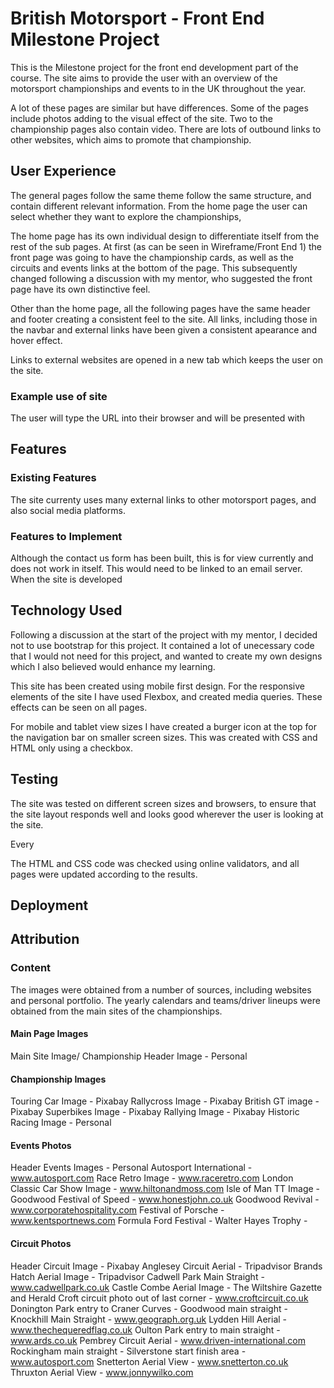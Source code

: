 # British Motorsport - Front End Milestone Project

This is the Milestone project for the front end development part of the course. The site aims to provide the user with an overview of the motorsport championships and events to in the UK throughout the year.

A lot of these pages are similar but have differences. Some of the pages include photos adding to the visual effect of the site. Two to the championship pages also contain video. There are lots of outbound links to other websites, which aims to promote that championship.

## User Experience

The general pages follow the same theme follow the same structure, and contain different relevant information. From the home page the user can select whether they want to explore the championships, 

The home page has its own individual design to differentiate itself from the rest of the sub pages. At first (as can be seen in Wireframe/Front End 1) the front page was going to have the championship cards, as well as the circuits and events links at the bottom of the page. This subsequently changed following a discussion with my mentor, who suggested the front page have its own distinctive feel. 

Other than the home page, all the following pages have the same header and footer creating a consistent feel to the site. All links, including those in the navbar and external links have been given a consistent apearance and hover effect.

Links to external websites are opened in a new tab which keeps the user on the site.

### Example use of site

The user will type the URL into their browser and will be presented with 

## Features

### Existing Features

The site currenty uses many external links to other motorsport pages, and also social media platforms.

### Features to Implement

Although the contact us form has been built, this is for view currently and does not work in itself. This would need to be linked to an email server. When the site is developed 

## Technology Used

Following a discussion at the start of the project with my mentor, I decided not to use bootstrap for this project. It contained a lot of unecessary code that I would not need for this project, and wanted to create my own designs which I also believed would enhance my learning.

This site has been created using mobile first design. For the responsive elements of the site I have used Flexbox, and created media queries. These effects can be seen on all pages.

For mobile and tablet view sizes I have created a burger icon at the top for the navigation bar on smaller screen sizes. This was created with CSS and HTML only using a checkbox. 

## Testing

The site was tested on different screen sizes and browsers, to ensure that the site layout responds well and looks good wherever the user is looking at the site.

Every 

The HTML and CSS code was checked using online validators, and all pages were updated according to the results. 

## Deployment

## Attribution

### Content

The images were obtained from a number of sources, including websites and personal portfolio. The yearly calendars and teams/driver lineups were obtained from the main sites of the championships.

#### Main Page Images

Main Site Image/ Championship Header Image - Personal

#### Championship Images

Touring Car Image - Pixabay
Rallycross Image - Pixabay
British GT image - Pixabay
Superbikes Image - Pixabay
Rallying Image - Pixabay
Historic Racing Image - Personal

#### Events Photos

Header Events Images - Personal
Autosport International - www.autosport.com
Race Retro Image - www.raceretro.com
London Classic Car Show Image - www.hiltonandmoss.com
Isle of Man TT Image - 
Goodwood Festival of Speed - www.honestjohn.co.uk
Goodwood Revival - www.corporatehospitality.com
Festival of Porsche - www.kentsportnews.com
Formula Ford Festival -
Walter Hayes Trophy - 

#### Circuit Photos

Header Circuit Image - Pixabay
Anglesey Circuit Aerial - Tripadvisor
Brands Hatch Aerial Image - Tripadvisor
Cadwell Park Main Straight - www.cadwellpark.co.uk
Castle Combe Aerial Image - The Wiltshire Gazette and Herald
Croft circuit photo out of last corner - www.croftcircuit.co.uk
Donington Park entry to Craner Curves - 
Goodwood main straight - 
Knockhill Main Straight - www.geograph.org.uk
Lydden Hill Aerial - www.thechequeredflag.co.uk
Oulton Park entry to main straight - www.ards.co.uk
Pembrey Circuit Aerial - www.driven-international.com
Rockingham main straight - 
Silverstone start finish area - www.autosport.com
Snetterton Aerial View - www.snetterton.co.uk
Thruxton Aerial View - www.jonnywilko.com







